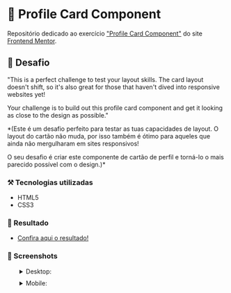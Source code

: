 # 🧑 Profile Card Component

Repositório dedicado ao exercício ["Profile Card Component"](https://www.frontendmentor.io/challenges/profile-card-component-cfArpWshJ) do site [Frontend Mentor](https://www.frontendmentor.io).

## 🎯 Desafio

"This is a perfect challenge to test your layout skills. The card layout doesn't shift, so it's also great for those that haven't dived into responsive websites yet!

Your challenge is to build out this profile card component and get it looking as close to the design as possible."

*(Este é um desafio perfeito para testar as tuas capacidades de layout. O layout do cartão não muda, por isso também é ótimo para aqueles que ainda não mergulharam em sites responsivos!

O seu desafio é criar este componente de cartão de perfil e torná-lo o mais parecido possível com o design.)*

### ⚒️ Tecnologias utilizadas 
- HTML5
- CSS3

### 🤩 Resultado

- [Confira aqui o resultado!](https://fem-vn-profile-card-component.netlify.app)

### 📸 Screenshots

<details style="margin-left: 28px;">
  <summary style="margin-bottom: 10px;">Desktop:</summary>
  
  <img src="./solution/solution-desktop-screenshot" alt="Desktop solution screenshot" style="width: 400px;"></img>
     
</details>

<details style="margin-left: 28px;">
  <summary style="margin-bottom: 10px;">Mobile:</summary>
  
  <img src="./solution/solution-mobile-screenshot" alt="Mobile solution screenshot" style="height: 400px;"></img>

</details>
